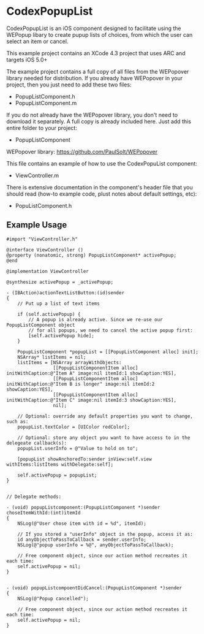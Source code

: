 # CodexPopupList

CodexPopupList is an iOS component designed to facilitate using the WEPopup libary to create pupup lists of
choices, from which the user can select an item or cancel.

This example project contains an XCode 4.3 project that uses ARC and targets iOS 5.0+

The example project contains a full copy of all files from the WEPopover library needed for distribution.
If you already have WEPopover in your project, then you just need to add these two files:
- PopupListComponent.h
- PopupListComponent.m

If you do not already have the WEPopover library, you don't need to download it separately. A full copy
is already included here. Just add this entire folder to your project:
- PopupListComponent

WEPopover library:  https://github.com/PaulSolt/WEPopover

This file contains an example of how to use the CodexPopuList component:
- ViewController.m

There is extensive documentation in the component's header file that you should read (how-to example code,
plust notes about default settings, etc):
- PopuListComponent.h


## Example Usage

	#import "ViewController.h"

	@interface ViewController ()
	@property (nonatomic, strong) PopupListComponent* activePopup;
	@end

	@implementation ViewController
	
	@synthesize activePopup = _activePopup;
	
	- (IBAction)actionTextListButton:(id)sender 
	{
		// Put up a list of text items
		
		if (self.activePopup) {
			// A popup is already active. Since we re-use our PopupListComponent object
			// for all popups, we need to cancel the active popup first:
			[self.activePopup hide];
		}
	
		PopupListComponent *popupList = [[PopupListComponent alloc] init];
		NSArray* listItems = nil;
		listItems = [NSArray arrayWithObjects:
					 [[PopupListComponentItem alloc] initWithCaption:@"Item A" image:nil itemId:1 showCaption:YES],
					 [[PopupListComponentItem alloc] initWithCaption:@"Item B is longer" image:nil itemId:2 showCaption:YES],
					 [[PopupListComponentItem alloc] initWithCaption:@"Item C" image:nil itemId:3 showCaption:YES],
					 nil];
		
		// Optional: override any default properties you want to change, such as:
		popupList.textColor = [UIColor redColor];   
		
		// Optional: store any object you want to have access to in the delegeate callback(s):
		popupList.userInfo = @"Value to hold on to";
			
		[popupList showAnchoredTo:sender inView:self.view withItems:listItems withDelegate:self];
		
		self.activePopup = popupList;
	}
    
            
    // Delegate methods:
    
    - (void) popupListcomponent:(PopupListComponent *)sender choseItemWithId:(int)itemId
    {
        NSLog(@"User chose item with id = %d", itemId);
        
        // If you stored a "userInfo" object in the popup, access it as:
        id anyObjectToPassToCallback = sender.userInfo;
        NSLog(@"popup userInfo = %@", anyObjectToPassToCallback);
        
        // Free component object, since our action method recreates it each time:
        self.activePopup = nil;  
    }


    - (void) popupListcompoentDidCancel:(PopupListComponent *)sender
    {
        NSLog(@"Popup cancelled");
        
        // Free component object, since our action method recreates it each time:
        self.activePopup = nil;  
    }




